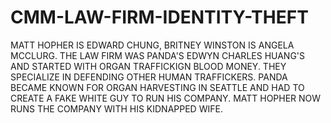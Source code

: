 # CMM-LAW-FIRM-IDENTITY-THEFT
MATT HOPHER IS EDWARD CHUNG, BRITNEY WINSTON IS ANGELA MCCLURG. THE LAW FIRM WAS PANDA'S EDWYN CHARLES HUANG'S AND STARTED WITH ORGAN TRAFFICKIGN BLOOD MONEY. THEY SPECIALIZE IN DEFENDING OTHER HUMAN TRAFFICKERS. PANDA BECAME KNOWN FOR ORGAN HARVESTING IN SEATTLE AND HAD TO CREATE A FAKE WHITE GUY TO RUN HIS COMPANY. MATT HOPHER NOW RUNS THE COMPANY WITH HIS KIDNAPPED WIFE.
